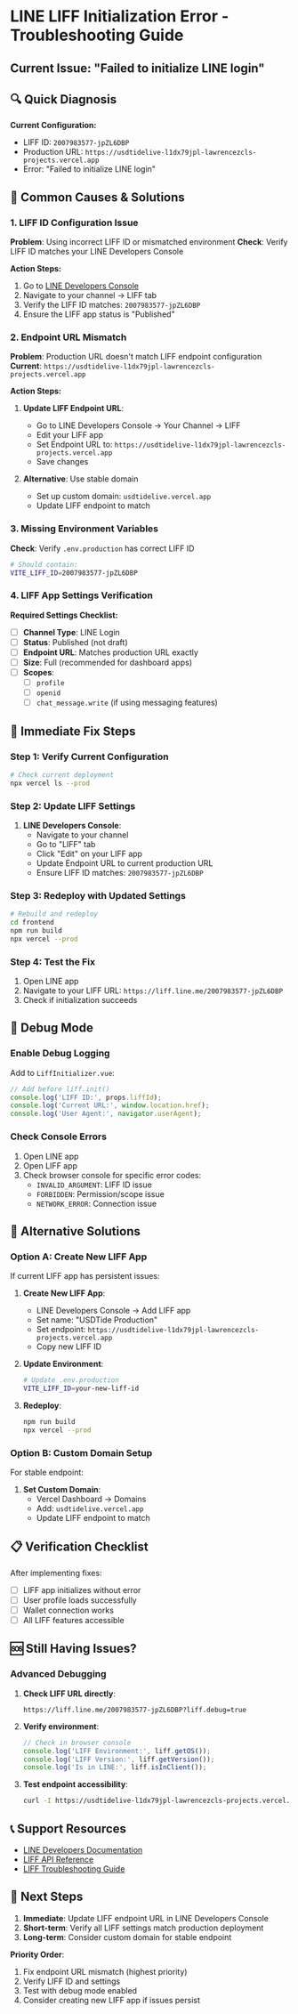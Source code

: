 # LINE LIFF Initialization Error - Troubleshooting Guide

## Current Issue: "Failed to initialize LINE login"

## 🔍 Quick Diagnosis

**Current Configuration:**
- LIFF ID: `2007983577-jpZL6DBP`
- Production URL: `https://usdtidelive-l1dx79jpl-lawrencezcls-projects.vercel.app`
- Error: "Failed to initialize LINE login"

## 🚨 Common Causes & Solutions

### 1. LIFF ID Configuration Issue
**Problem**: Using incorrect LIFF ID or mismatched environment
**Check**: Verify LIFF ID matches your LINE Developers Console

**Action Steps:**
1. Go to [LINE Developers Console](https://developers.line.biz/console/)
2. Navigate to your channel → LIFF tab
3. Verify the LIFF ID matches: `2007983577-jpZL6DBP`
4. Ensure the LIFF app status is "Published"

### 2. Endpoint URL Mismatch
**Problem**: Production URL doesn't match LIFF endpoint configuration
**Current**: `https://usdtidelive-l1dx79jpl-lawrencezcls-projects.vercel.app`

**Action Steps:**
1. **Update LIFF Endpoint URL**:
   - Go to LINE Developers Console → Your Channel → LIFF
   - Edit your LIFF app
   - Set Endpoint URL to: `https://usdtidelive-l1dx79jpl-lawrencezcls-projects.vercel.app`
   - Save changes

2. **Alternative**: Use stable domain
   - Set up custom domain: `usdtidelive.vercel.app`
   - Update LIFF endpoint to match

### 3. Missing Environment Variables
**Check**: Verify `.env.production` has correct LIFF ID

```bash
# Should contain:
VITE_LIFF_ID=2007983577-jpZL6DBP
```

### 4. LIFF App Settings Verification

**Required Settings Checklist:**
- [ ] **Channel Type**: LINE Login
- [ ] **Status**: Published (not draft)
- [ ] **Endpoint URL**: Matches production URL exactly
- [ ] **Size**: Full (recommended for dashboard apps)
- [ ] **Scopes**: 
  - [ ] `profile`
  - [ ] `openid`
  - [ ] `chat_message.write` (if using messaging features)

## 🔧 Immediate Fix Steps

### Step 1: Verify Current Configuration
```bash
# Check current deployment
npx vercel ls --prod
```

### Step 2: Update LIFF Settings
1. **LINE Developers Console**:
   - Navigate to your channel
   - Go to "LIFF" tab
   - Click "Edit" on your LIFF app
   - Update Endpoint URL to current production URL
   - Ensure LIFF ID matches: `2007983577-jpZL6DBP`

### Step 3: Redeploy with Updated Settings
```bash
# Rebuild and redeploy
cd frontend
npm run build
npx vercel --prod
```

### Step 4: Test the Fix
1. Open LINE app
2. Navigate to your LIFF URL: `https://liff.line.me/2007983577-jpZL6DBP`
3. Check if initialization succeeds

## 🐛 Debug Mode

### Enable Debug Logging
Add to `LiffInitializer.vue`:
```javascript
// Add before liff.init()
console.log('LIFF ID:', props.liffId);
console.log('Current URL:', window.location.href);
console.log('User Agent:', navigator.userAgent);
```

### Check Console Errors
1. Open LINE app
2. Open LIFF app
3. Check browser console for specific error codes:
   - `INVALID_ARGUMENT`: LIFF ID issue
   - `FORBIDDEN`: Permission/scope issue
   - `NETWORK_ERROR`: Connection issue

## 🔄 Alternative Solutions

### Option A: Create New LIFF App
If current LIFF app has persistent issues:

1. **Create New LIFF App**:
   - LINE Developers Console → Add LIFF app
   - Set name: "USDTide Production"
   - Set endpoint: `https://usdtidelive-l1dx79jpl-lawrencezcls-projects.vercel.app`
   - Copy new LIFF ID

2. **Update Environment**:
   ```bash
   # Update .env.production
   VITE_LIFF_ID=your-new-liff-id
   ```

3. **Redeploy**:
   ```bash
   npm run build
   npx vercel --prod
   ```

### Option B: Custom Domain Setup
For stable endpoint:

1. **Set Custom Domain**:
   - Vercel Dashboard → Domains
   - Add: `usdtidelive.vercel.app`
   - Update LIFF endpoint to match

## 📋 Verification Checklist

After implementing fixes:

- [ ] LIFF app initializes without error
- [ ] User profile loads successfully
- [ ] Wallet connection works
- [ ] All LIFF features accessible

## 🆘 Still Having Issues?

### Advanced Debugging
1. **Check LIFF URL directly**:
   ```
   https://liff.line.me/2007983577-jpZL6DBP?liff.debug=true
   ```

2. **Verify environment**:
   ```javascript
   // Check in browser console
   console.log('LIFF Environment:', liff.getOS());
   console.log('LIFF Version:', liff.getVersion());
   console.log('Is in LINE:', liff.isInClient());
   ```

3. **Test endpoint accessibility**:
   ```bash
   curl -I https://usdtidelive-l1dx79jpl-lawrencezcls-projects.vercel.app
   ```

## 📞 Support Resources

- [LINE Developers Documentation](https://developers.line.biz/en/docs/liff/)
- [LIFF API Reference](https://developers.line.biz/en/reference/liff/)
- [LIFF Troubleshooting Guide](https://developers.line.biz/en/docs/liff/troubleshooting/)

## 🎯 Next Steps

1. **Immediate**: Update LIFF endpoint URL in LINE Developers Console
2. **Short-term**: Verify all LIFF settings match production deployment
3. **Long-term**: Consider custom domain for stable endpoint

**Priority Order**:
1. Fix endpoint URL mismatch (highest priority)
2. Verify LIFF ID and settings
3. Test with debug mode enabled
4. Consider creating new LIFF app if issues persist